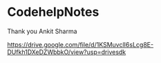 # CodehelpNotes
Thank you Ankit Sharma




https://drive.google.com/file/d/1KSMuvclI6sLcg8E-DUfkh1DXeDZWbbkO/view?usp=drivesdk
